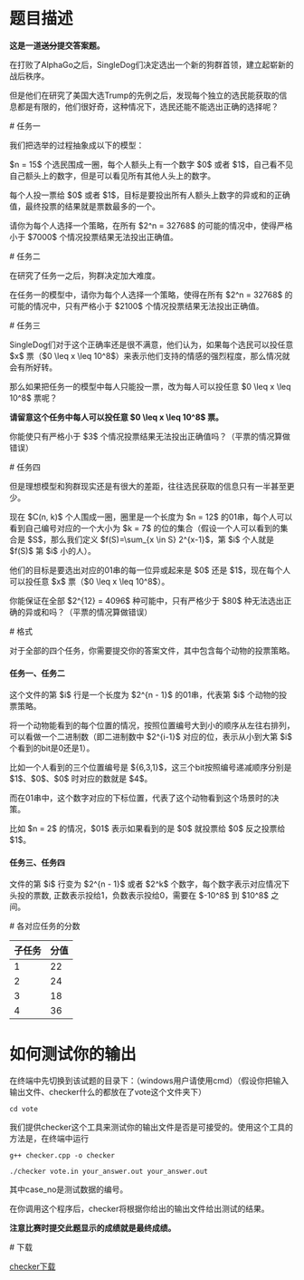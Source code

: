 # 题目描述

<p><strong>这是一道<del>送分</del>提交答案题。</strong></p>
<p>在打败了AlphaGo之后，SingleDog们决定选出一个新的狗群首领，建立起崭新的战后秩序。</p>
<p>但是他们在研究了美国大选Trump的先例之后，发现每个独立的选民能获取的信息都是有限的，他们很好奇，这种情况下，选民还能不能选出正确的选择呢？</p>
# 任务一


<p>我们把选举的过程抽象成以下的模型：</p>
<p>$n = 15$ 个选民围成一圈，每个人额头上有一个数字 $0$ 或者 $1$，自己看不见自己额头上的数字，但是可以看见所有其他人头上的数字。</p>
<p>每个人投一票给 $0$ 或者 $1$，目标是要投出所有人额头上数字的异或和的正确值，最终投票的结果就是票数最多的一个。</p>
<p>请你为每个人选择一个策略，在所有 $2^n = 32768$ 的可能的情况中，使得严格小于 $7000$ 个情况投票结果无法投出正确值。</p>
# 任务二


<p>在研究了任务一之后，狗群决定加大难度。</p>
<p>在任务一的模型中，请你为每个人选择一个策略，使得在所有 $2^n = 32768$ 的可能的情况中，只有严格小于 $2100$ 个情况投票结果无法投出正确值。</p>
# 任务三


<p>SingleDog们对于这个正确率还是很不满意，他们认为，如果每个选民可以投任意 $x$ 票（$0 \leq x \leq 10^8$）来表示他们支持的情感的强烈程度，那么情况就会有所好转。</p>
<p>那么如果把任务一的模型中每人只能投一票，改为每人可以投任意 $0 \leq x \leq 10^8$ 票呢？</p>
<p><strong>请留意这个任务中每人可以投任意 $0 \leq x \leq 10^8$ 票。</strong></p>
<p>你能使只有严格小于 $3$ 个情况投票结果无法投出正确值吗？（平票的情况算做错误）</p>
# 任务四


<p>但是理想模型和狗群现实还是有很大的差距，往往选民获取的信息只有一半甚至更少。</p>
<p>现在 $C(n, k)$ 个人围成一圈，圈里是一个长度为 $n = 12$ 的01串，每个人可以看到自己编号对应的一个大小为 $k = 7$ 的位的集合（假设一个人可以看到的集合是 $S$，那么我们定义 $f(S)=\sum_{x \in S} 2^{x-1}$，第 $i$ 个人就是 $f(S)$ 第 $i$ 小的人）。</p>
<p>他们的目标是要选出对应的01串的每一位异或起来是 $0$ 还是 $1$，现在每个人可以投任意 $x$ 票（$0 \leq x \leq 10^8$）。</p>
<p>你能保证在全部 $2^{12} = 4096$ 种可能中，只有严格少于 $80$ 种无法选出正确的异或和吗？（平票的情况算做错误）</p>
# 格式


<p>对于全部的四个任务，你需要提交你的答案文件，其中包含每个动物的投票策略。</p>
<h4>任务一、任务二</h4>
<p>这个文件的第 $i$ 行是一个长度为 $2^{n - 1}$ 的01串，代表第 $i$ 个动物的投票策略。</p>
<p>将一个动物能看到的每个位置的情况，按照位置编号大到小的顺序从左往右排列，可以看做一个二进制数（即二进制数中 $2^{i-1}$ 对应的位，表示从小到大第 $i$ 个看到的bit是0还是1）。</p>
<p>比如一个人看到的三个位置编号是 ${6,3,1}$，这三个bit按照编号递减顺序分别是 $1$、$0$、$0$ 时对应的数就是 $4$。</p>
<p>而在01串中，这个数字对应的下标位置，代表了这个动物看到这个场景时的决策。</p>
<p>比如 $n = 2$ 的情况，$01$ 表示如果看到的是 $0$ 就投票给 $0$ 反之投票给 $1$。</p>
<h4>任务三、任务四</h4>
<p>文件的第 $i$ 行变为 $2^{n - 1}$ 或者 $2^k$ 个数字，每个数字表示对应情况下头投的票数, 正数表示投给1，负数表示投给0，需要在 $-10^8$ 到 $10^8$ 之间。</p>
# 各对应任务的分数


<div class="table-responsive">
 <table class="table table-bordered table-text-center table-vertical-middle"><thead><tr><th>子任务</th>
    <th>分值</th>
   </tr></thead><tbody><tr><td>1</td>
    <td>22</td>
   </tr><tr><td>2</td>
    <td>24</td>
   </tr><tr><td>3</td>
    <td>18</td>
   </tr><tr><td>4</td>
    <td>36</td>
   </tr></tbody></table></div>


# 如何测试你的输出


<p>在终端中先切换到该试题的目录下：（windows用户请使用cmd）（假设你把输入输出文件、checker什么的都放在了vote这个文件夹下）</p>
<p><code>cd vote</code></p>
<p>我们提供checker这个工具来测试你的输出文件是否是可接受的。使用这个工具的方法是，在终端中运行</p>
<p><code>g++ checker.cpp -o checker </code></p>
<p><code>./checker vote.in your_answer.out your_answer.out </code></p>
<p>其中case_no是测试数据的编号。</p>
<p>在你调用这个程序后，checker将根据你给出的输出文件给出测试的结果。</p>
<p><strong>注意比赛时提交此题显示的成绩就是最终成绩。</strong></p>
# 下载


<p><a href="http://uoj.ac/download.php?type=problem&amp;id=354">checker下载</a></p>
